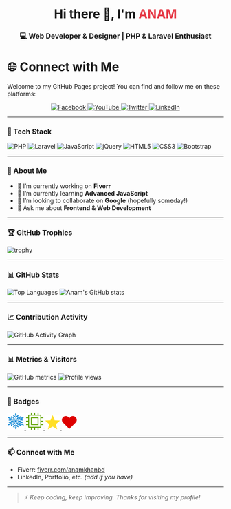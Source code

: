<!-- Profile Header -->
<h1 align="center">Hi there 👋, I'm <span style="color:#e63946">ANAM</span></h1>
<h3 align="center">💻 Web Developer & Designer | PHP & Laravel Enthusiast</h3>


# 🌐 Connect with Me

Welcome to my GitHub Pages project! You can find and follow me on these platforms:

<p align="center">
  <a href="https://facebook.com/anamkhanbd" target="_blank">
    <img src="https://cdn-icons-png.flaticon.com/512/5968/5968764.png" width="50" alt="Facebook"/>
  </a>
  <a href="https://youtube.com/@uttartech" target="_blank">
    <img src="https://cdn-icons-png.flaticon.com/512/1384/1384060.png" width="50" alt="YouTube"/>
  </a>
  <a href="https://twitter.com/anamkhan.bd" target="_blank">
    <img src="https://cdn-icons-png.flaticon.com/512/733/733579.png" width="50" alt="Twitter"/>
  </a>
  <a href="https://linkedin.com/in/anamkhanbd" target="_blank">
    <img src="https://cdn-icons-png.flaticon.com/512/174/174857.png" width="50" alt="LinkedIn"/>
  </a>
</p>


---

### 🧰 Tech Stack

![PHP](https://img.shields.io/badge/PHP-777BB4?style=flat&logo=php&logoColor=white)
![Laravel](https://img.shields.io/badge/Laravel-E74430?style=flat&logo=laravel&logoColor=white)
![JavaScript](https://img.shields.io/badge/JavaScript-F7DF1E?style=flat&logo=javascript&logoColor=black)
![jQuery](https://img.shields.io/badge/jQuery-0769AD?style=flat&logo=jquery&logoColor=white)
![HTML5](https://img.shields.io/badge/HTML5-E34F26?style=flat&logo=html5&logoColor=white)
![CSS3](https://img.shields.io/badge/CSS3-1572B6?style=flat&logo=css3&logoColor=white)
![Bootstrap](https://img.shields.io/badge/Bootstrap-563D7C?style=flat&logo=bootstrap&logoColor=white)

---

### 📌 About Me

- 🔭 I’m currently working on **Fiverr**
- 🌱 I’m currently learning **Advanced JavaScript**
- 👯 I’m looking to collaborate on **Google** (hopefully someday!)
- 💬 Ask me about **Frontend & Web Development**

---

### 🏆 GitHub Trophies

[![trophy](https://github-profile-trophy.vercel.app/?username=anamkhanbd&theme=dracula&margin-w=10&no-frame=true)](https://github.com/ryo-ma/github-profile-trophy)

---

### 📊 GitHub Stats

![Top Languages](https://github-readme-stats.vercel.app/api/top-langs/?username=anamkhanbd&layout=compact&theme=radical)
![Anam's GitHub stats](https://github-readme-stats.vercel.app/api?username=anamkhanbd&show_icons=true&theme=radical)

---

### 📈 Contribution Activity

![GitHub Activity Graph](https://github-readme-activity-graph.cyclic.app/graph?username=anamkhanbd&theme=github-compact)

---

### 📊 Metrics & Visitors

![GitHub metrics](https://metrics.lecoq.io/anamkhanbd)
![Profile views](https://gpvc.arturio.dev/anamkhanbd)

---

### 🔗 Badges

<a href='https://archiveprogram.github.com/'>
  <img src='https://raw.githubusercontent.com/acervenky/animated-github-badges/master/assets/acbadge.gif' width='40' height='40'>
</a>
<a href='https://docs.github.com/en/developers'>
  <img src='https://raw.githubusercontent.com/acervenky/animated-github-badges/master/assets/devbadge.gif' width='40' height='40'>
</a>
<a href='https://stars.github.com/'>
  <img src='https://raw.githubusercontent.com/acervenky/animated-github-badges/master/assets/starbadge.gif' width='35' height='35'>
</a>
<a href='https://docs.github.com/en/github/supporting-the-open-source-community-with-github-sponsors'>
  <img src='https://raw.githubusercontent.com/acervenky/animated-github-badges/master/assets/sponsorbadge.gif' width='35' height='35'>
</a>

---

### 📫 Connect with Me

- Fiverr: [fiverr.com/anamkhanbd](https://www.fiverr.com/anamkhanbd)
- LinkedIn, Portfolio, etc. *(add if you have)*

---

> ⚡ *Keep coding, keep improving. Thanks for visiting my profile!*
